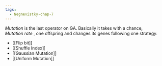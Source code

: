 ```yaml
---
tags:
  - Negnevistky-chap-7
---
```

*Mutation* is the last operator on GA. Basically it takes with a chance, *Mutation rate* , one offspring and changes its genes following one strategy:

- [[Flip bit]]
- [[Shuffle Index]]
- [[Gaussian Mutation]]
- [[Uniform Mutation]]